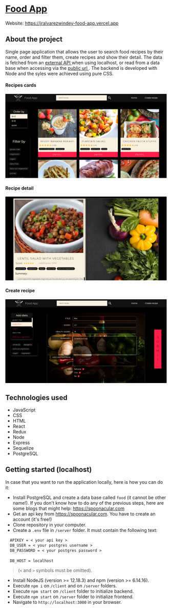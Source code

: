 # <a href='https://jralvarezwindey-food-app.vercel.app'> Food App </a>

Website: https://jralvarezwindey-food-app.vercel.app

## About the project

Single page application that allows the user to search food recipes by their
name, order and filter them, create recipes and show their detail. 
The data is fetched from an <a href='https://spoonacular.co'> external API </a>
when using localhost, or read from a data base
when accessing via the <a href='https://jralvarezwindey-food-app.vercel.app/'> public url </a>.
The backend is developed with Node and the syles were achieved using pure CSS.

#### Recipes cards
<img src='./media/main.jpg'/>

#### Recipe detail
<img src='./media/recipe-detail.jpg'/>

#### Create recipe
<img src='./media/create-recipe.jpg'/>

## Technologies used

- JavaScript
- CSS
- HTML 
- React
- Redux
- Node
- Express
- Sequelize
- PostgreSQL

## Getting started (localhost)

In case that you want to run the application locally, here is how you can do it:

- Install PostgreSQL and create a data base called `food` (it cannot be other name!).
  If you don't know how to do any of the previous steps, here are some blogs
  that might help: https://spoonacular.com
- Get an api key from https://spoonacular.com. You have to create an account (it's free!)
- Clone repository in your computer.
- Create a `.env` file in `/server` folder. It must contain the following text:
```
  APIKEY = < your api key >
  DB_USER = < your postgres username >
  DB_PASSWORD = < your postgres password >

  DB_HOST = localhost
```
>(`<` and `>` symbols must be omitted).
- Install NodeJS (version >= 12.18.3) and npm (version >= 6.14.16).
- Execute `npm i` on `/client` and on `/server` folders.
- Execute `npm start` on `/client` folder to initialize backend.
- Execute `npm start` on `/server` folder to initialize frontend.
- Navigate to `http://localhost:3000` in your browser. 
